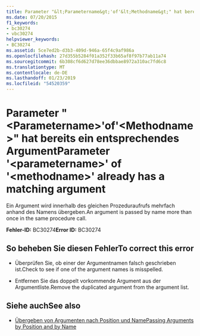 ```yaml
---
title: Parameter "&lt;Parametername&gt;'of'&lt;Methodname&gt;" hat bereits ein entsprechendes Argument
ms.date: 07/20/2015
f1_keywords:
- bc30274
- vbc30274
helpviewer_keywords:
- BC30274
ms.assetid: 5ce7ed2b-d3b3-409d-946a-65f4c9af986a
ms.openlocfilehash: 27d355b5284f01a352f33b65af8f97b77ab11a74
ms.sourcegitcommit: 6b308cf6d627d78ee36dbbae8972a310ac7fd6c8
ms.translationtype: MT
ms.contentlocale: de-DE
ms.lasthandoff: 01/23/2019
ms.locfileid: "54520359"
---
```

# <a name="parameter-ltparameternamegt-of-ltmethodnamegt-already-has-a-matching-argument"></a><span data-ttu-id="e18ad-102">Parameter "&lt;Parametername&gt;'of'&lt;Methodname&gt;" hat bereits ein entsprechendes Argument</span><span class="sxs-lookup"><span data-stu-id="e18ad-102">Parameter '&lt;parametername&gt;' of '&lt;methodname&gt;' already has a matching argument</span></span>
<span data-ttu-id="e18ad-103">Ein Argument wird innerhalb des gleichen Prozeduraufrufs mehrfach anhand des Namens übergeben.</span><span class="sxs-lookup"><span data-stu-id="e18ad-103">An argument is passed by name more than once in the same procedure call.</span></span>  
  
 <span data-ttu-id="e18ad-104">**Fehler-ID:** BC30274</span><span class="sxs-lookup"><span data-stu-id="e18ad-104">**Error ID:** BC30274</span></span>  
  
## <a name="to-correct-this-error"></a><span data-ttu-id="e18ad-105">So beheben Sie diesen Fehler</span><span class="sxs-lookup"><span data-stu-id="e18ad-105">To correct this error</span></span>  
  
-   <span data-ttu-id="e18ad-106">Überprüfen Sie, ob einer der Argumentnamen falsch geschrieben ist.</span><span class="sxs-lookup"><span data-stu-id="e18ad-106">Check to see if one of the argument names is misspelled.</span></span>  
  
-   <span data-ttu-id="e18ad-107">Entfernen Sie das doppelt vorkommende Argument aus der Argumentliste.</span><span class="sxs-lookup"><span data-stu-id="e18ad-107">Remove the duplicated argument from the argument list.</span></span>  
  
## <a name="see-also"></a><span data-ttu-id="e18ad-108">Siehe auch</span><span class="sxs-lookup"><span data-stu-id="e18ad-108">See also</span></span>
- [<span data-ttu-id="e18ad-109">Übergeben von Argumenten nach Position und Name</span><span class="sxs-lookup"><span data-stu-id="e18ad-109">Passing Arguments by Position and by Name</span></span>](../../visual-basic/programming-guide/language-features/procedures/passing-arguments-by-position-and-by-name.md)
